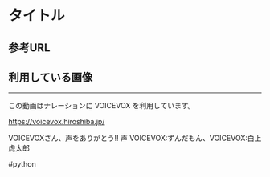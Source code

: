 # タイトル

## 参考URL

## 利用している画像

---

この動画はナレーションに VOICEVOX を利用しています。

https://voicevox.hiroshiba.jp/

VOICEVOXさん、声をありがとう!!
声 VOICEVOX:ずんだもん、VOICEVOX:白上虎太郎

#python
